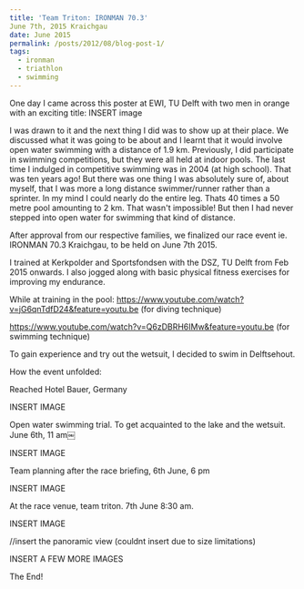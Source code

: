 ```yaml
---
title: 'Team Triton: IRONMAN 70.3'
June 7th, 2015 Kraichgau
date: June 2015
permalink: /posts/2012/08/blog-post-1/
tags:
  - ironman 
  - triathlon
  - swimming
---
```

One day I came across this poster at EWI, TU Delft with two men in orange with an exciting title:
INSERT image

I was drawn to it and the next thing I did was to show up at their place. We discussed what it was going to be about and I learnt that it would involve open water swimming with a distance of 1.9 km. Previously, I did  participate in swimming competitions, but they were all held at indoor pools. The last time I indulged in competitive swimming was in 2004 (at high school). That was ten years ago!  But there was one thing I was absolutely sure of, about myself, that I was more a long distance swimmer/runner rather than a sprinter. In my mind I could nearly do the entire leg. Thats 40 times a 50 metre pool amounting to 2 km. That wasn't impossible! But then I had never stepped into open water for swimming that kind of distance. 

After approval from our respective families, we finalized our race event ie.  IRONMAN 70.3 Kraichgau, to be held on June 7th 2015. 

I trained at Kerkpolder and Sportsfondsen with the DSZ, TU Delft from Feb 2015 onwards. I also jogged along with basic physical fitness exercises for improving my endurance. 

While at training in the pool:
https://www.youtube.com/watch?v=jG6qnTdfD24&feature=youtu.be (for diving technique)

https://www.youtube.com/watch?v=Q6zDBRH6IMw&feature=youtu.be (for swimming technique)

To gain experience and try out the wetsuit, I decided to swim in Delftsehout.

How the event unfolded: 

Reached Hotel Bauer, Germany

INSERT IMAGE

Open water swimming trial. To get acquainted to the lake and the wetsuit. June 6th, 11 am￼

INSERT IMAGE

Team planning after the race briefing, 6th June, 6 pm

INSERT IMAGE

At the race venue, team triton. 7th June 8:30 am.

INSERT IMAGE

//insert the panoramic view (couldnt insert due to size limitations)

INSERT A FEW MORE IMAGES

The End!
